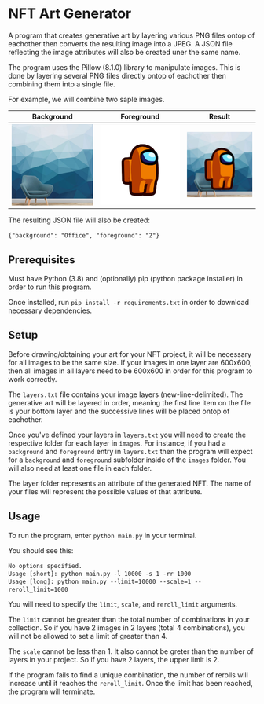 # NFT Art Generator

A program that creates generative art by layering various PNG files ontop of eachother then converts the resulting image into a JPEG. A JSON file reflecting the image attributes will also be created uner the same name.

The program uses the Pillow (8.1.0) library to manipulate images. This is done by layering several PNG files directly ontop of eachother then combining them into a single file.

For example, we will combine two saple images.

Background            |  Foreground | Result
:-------------------------:|:-------------------------:|:-------------------------:
![background/Office.png](files/layers/background/Office.png)  |  ![foreground/2.png](files/layers/foreground/2.png) | ![results/example.png](files/results/example.jpeg "Example")

The resulting JSON file will also be created:
```
{"background": "Office", "foreground": "2"}
```

## Prerequisites

Must have Python (3.8) and (optionally) pip (python package installer) in order to run this program.

Once installed, run `pip install -r requirements.txt` in order to download necessary dependencies.

## Setup

Before drawing/obtaining your art for your NFT project, it will be necessary for all images to be the same size. If your images in one layer are 600x600, then all images in all layers need to be 600x600 in order for this program to work correctly.

The `layers.txt` file contains your image layers (new-line-delimited). The generative art will be layered in order, meaning the first line item on the file is your bottom layer and the successive lines will be placed ontop of eachother.

Once you've defined your layers in `layers.txt` you will need to create the respective folder for each layer in `images`. For instance, if you had a `background` and `foreground` entry in `layers.txt` then the program will expect for a `background` and `foreground` subfolder inside of the `images` folder. You will also need at least one file in each folder.

The layer folder represents an attribute of the generated NFT. The name of your files will represent the possible values of that attribute.

## Usage

To run the program, enter `python main.py` in your terminal.

You should see this:
```
No options specified.
Usage [short]: python main.py -l 10000 -s 1 -rr 1000
Usage [long]: python main.py --limit=10000 --scale=1 --reroll_limit=1000
```

You will need to specify the `limit`, `scale`, and `reroll_limit` arguments. 

The `limit` cannot be greater than the total number of combinations in your collection. So if you have 2 images in 2 layers (total 4 combinations), you will not be allowed to set a limit of greater than 4. 

The `scale` cannot be less than 1. It also cannot be greter than the number of layers in your project. So if you have 2 layers, the upper limit is 2.

If the program fails to find a unique combination, the number of rerolls will increase until it reaches the `reroll_limit`. Once the limit has been reached, the program will terminate.